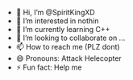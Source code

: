 - 👋 Hi, I’m @SpiritKingXD
- 👀 I’m interested in nothin
- 🌱 I’m currently learning C++
- 💞️ I’m looking to collaborate on ...
- 📫 How to reach me (PLZ dont)
- 😄 Pronouns: Attack Helecopter
- ⚡ Fun fact: Help me

<!---
SpiritKingXD/SpiritKingXD is a ✨ special ✨ repository because its `README.md` (this file) appears on your GitHub profile.
You can click the Preview link to take a look at your changes.
--->
